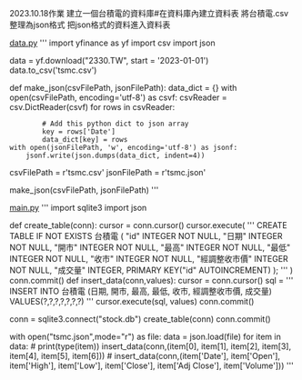 2023.10.18作業
建立一個台積電的資料庫#在資料庫內建立資料表
將台積電.csv整理為json格式
把json格式的資料進入資料表

[data.py](./data.py)
'''
import yfinance as yf
import csv
import json

data = yf.download("2330.TW", start = '2023-01-01')
data.to_csv('tsmc.csv')

def make_json(csvFilePath, jsonFilePath):
    data_dict = {}
    with open(csvFilePath, encoding='utf-8') as csvf:
        csvReader = csv.DictReader(csvf)
        for rows in csvReader:
             
            # Add this python dict to json array
            key = rows['Date']
            data_dict[key] = rows
    with open(jsonFilePath, 'w', encoding='utf-8') as jsonf:
        jsonf.write(json.dumps(data_dict, indent=4))

csvFilePath = r'tsmc.csv'
jsonFilePath = r'tsmc.json'
 
make_json(csvFilePath, jsonFilePath)
'''

[main.py](./main.py)
'''
import sqlite3
import json

def create_table(conn):
    cursor = conn.cursor()
    cursor.execute(
        '''
        CREATE TABLE IF NOT EXISTS 台積電 (
            "id"    INTEGER NOT NULL,
            "日期"	INTEGER NOT NULL,
            "開市"	INTEGER NOT NULL,
            "最高"	INTEGER NOT NULL,
            "最低"	INTEGER NOT NULL,
            "收市"	INTEGER NOT NULL,
            "經調整收市價"	INTEGER NOT NULL,
            "成交量"	INTEGER,
            PRIMARY KEY("id" AUTOINCREMENT)
        );
        '''
    )
    conn.commit()
def insert_data(conn,values):
    cursor = conn.cursor()
    sql = '''
        INSERT INTO 台積電 (日期, 開市, 最高, 最低, 收市, 經調整收市價, 成交量)
        VALUES(?,?,?,?,?,?,?)
        '''
    cursor.execute(sql, values)
    conn.commit()

conn = sqlite3.connect("stock.db")
create_table(conn)
conn.commit()

with open("tsmc.json",mode="r") as file:
    data = json.load(file)
    for item in data:
        # print(type(item))
        insert_data(conn,(item[0], item[1], item[2], item[3], item[4], item[5], item[6]))
        # insert_data(conn,(item['Date'], item['Open'], item['High'], item['Low'], item['Close'], item['Adj Close'], item['Volume']))
'''